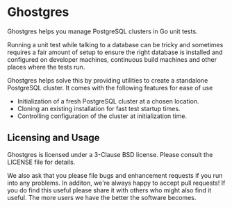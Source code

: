 Ghostgres
======

Ghostgres helps you manage PostgreSQL clusters in Go unit tests.

Running a unit test while talking to a database can be tricky and
sometimes requires a fair amount of setup to ensure the right
database is installed and configured on developer machines,
continuous build machines and other places where the tests run.

Ghostgres helps solve this by providing utilities to create a
standalone PostgreSQL cluster. It comes with the following
features for ease of use

   * Initialization of a fresh PostgreSQL cluster at a chosen location.
   * Cloning an existing installation for fast test startup times.
   * Controlling configuration of the cluster at initialization time.

## Licensing and Usage

Ghostgres is licensed under a 3-Clause BSD license. Please consult the
LICENSE file for details.

We also ask that you please file bugs and enhancement requests if you run
into any problems. In additon, we're always happy to accept pull requests!
If you do find this useful please share it with others who might also find
it useful. The more users we have the better the software becomes.
